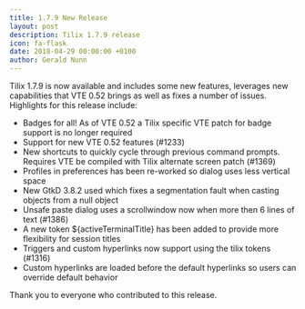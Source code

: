 ```yaml
---
title: 1.7.9 New Release
layout: post
description: Tilix 1.7.9 release
icon: fa-flask 
date: 2018-04-29 00:00:00 +0100
author: Gerald Nunn
---
```


Tilix 1.7.9 is now available and includes some new features, leverages new capabilities that VTE 0.52 brings as well as fixes a number of issues. Highlights for this release include:

* Badges for all! As of VTE 0.52 a Tilix specific VTE patch for badge support is no longer required
* Support for new VTE 0.52 features (#1233)
* New shortcuts to quickly cycle through previous command prompts. Requires VTE be compiled with Tilix alternate screen patch (#1369)
* Profiles in preferences has been re-worked so dialog uses less vertical space
* New GtkD 3.8.2 used which fixes a segmentation fault when casting objects from a null object
* Unsafe paste dialog uses a scrollwindow now when more then 6 lines of text (#1386)
* A new token ${activeTerminalTitle} has been added to provide more flexibility for session titles
* Triggers and custom hyperlinks now support using the tilix tokens (#1316)
* Custom hyperlinks are loaded before the default hyperlinks so users can override default behavior

Thank you to everyone who contributed to this release.